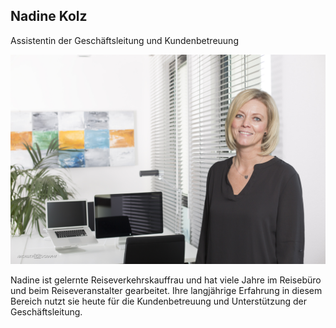 ## Nadine Kolz

Assistentin der Geschäftsleitung und Kundenbetreuung

![](/assets/images/about_us/full_image/nadine.kolz.jpg)

Nadine ist gelernte Reiseverkehrskauffrau und hat viele Jahre im Reisebüro und beim Reiseveranstalter gearbeitet. Ihre langjährige Erfahrung in diesem Bereich nutzt sie heute für die Kundenbetreuung und Unterstützung der Geschäftsleitung.
